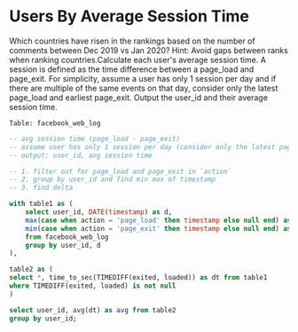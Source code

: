 # Users By Average Session Time

Which countries have risen in the rankings based on the number of comments between Dec 2019 vs Jan 2020? Hint: Avoid gaps between ranks when ranking countries.Calculate each user's average session time. A session is defined as the time difference between a page_load and page_exit. For simplicity, assume a user has only 1 session per day and if there are multiple of the same events on that day, consider only the latest page_load and earliest page_exit. Output the user_id and their average session time.

```
Table: facebook_web_log
```

```sql
-- avg session time (page_load - page_exit)
-- assume user has only 1 session per day (consider only the latest page_load and earlest page_exit)
-- output: user_id, avg session time

-- 1. filter out for page_load and page_exit in `action`
-- 2. group by user_id and find min max of timestamp
-- 3. find delta

with table1 as (
    select user_id, DATE(timestamp) as d,
    max(case when action = 'page_load' then timestamp else null end) as loaded,
    min(case when action = 'page_exit' then timestamp else null end) as exited
    from facebook_web_log
    group by user_id, d
),

table2 as (
select *, time_to_sec(TIMEDIFF(exited, loaded)) as dt from table1
where TIMEDIFF(exited, loaded) is not null
)

select user_id, avg(dt) as avg from table2 
group by user_id;
```